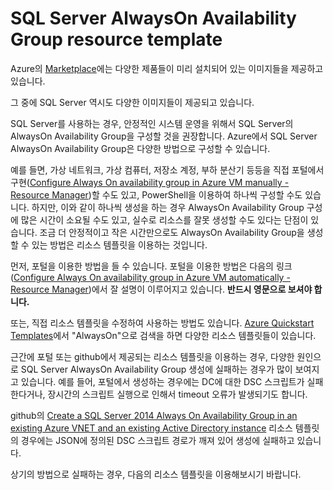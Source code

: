 # SQL Server AlwaysOn Availability Group resource template

Azure의 [Marketplace](https://azure.microsoft.com/en-us/marketplace/virtual-machines/)에는 다양한 제품들이 미리 설치되어 있는 이미지들을 제공하고 있습니다.

그 중에 SQL Server 역시도 다양한 이미지들이 제공되고 있습니다.

SQL Server를 사용하는 경우, 안정적인 시스템 운영을 위해서 SQL Server의 AlwaysOn Availability Group을 구성할 것을 권장합니다.
Azure에서 SQL Server AlwaysOn Availability Group은 다양한 방법으로 구성할 수 있습니다.

예를 들면, 가상 네트워크, 가상 컴퓨터, 저장소 계정, 부하 분산기 등등을 직접 포털에서 구현([Configure Always On availability group in Azure VM manually - Resource Manager](https://azure.microsoft.com/en-us/documentation/articles/virtual-machines-windows-portal-sql-alwayson-availability-groups-manual/))할 수도 있고, PowerShell을 이용하여 하나씩 구성할 수도 있습니다.
하지만, 이와 같이 하나씩 생성을 하는 경우 AlwaysOn Availability Group 구성에 많은 시간이 소요될 수도 있고, 실수로 리소스를 잘못 생성할 수도 있다는 단점이 있습니다.
조금 더 안정적이고 작은 시간만으로도 AlwaysOn Availability Group을 생성할 수 있는 방법은 리소스 템플릿을 이용하는 것입니다.

먼저, 포털을 이용한 방법을 들 수 있습니다.
포털을 이용한 방법은 다음의 링크([Configure Always On availability group in Azure VM automatically - Resource Manager](https://azure.microsoft.com/en-us/documentation/articles/virtual-machines-windows-portal-sql-alwayson-availability-groups/))에서 잘 설명이 이루어지고 있습니다.
**반드시 영문으로 보셔야 합니다.**

또는, 직접 리소스 템플릿을 수정하여 사용하는 방법도 있습니다.
[Azure Quickstart Templates](https://github.com/Azure/azure-quickstart-templates)에서 "AlwaysOn"으로 검색을 하면 다양한 리소스 템플릿들이 있습니다.

근간에 포털 또는 github에서 제공되는 리소스 템플릿을 이용하는 경우, 다양한 원인으로 SQL Server AlwaysOn Availability Group 생성에 실패하는 경우가 많이 보여지고 있습니다.
예를 들어, 포털에서 생성하는 경우에는 DC에 대한 DSC 스크립트가 실패 한다거나, 장시간의 스크립트 실행으로 인해서 timeout 오류가 발생되기도 합니다.

github의 [Create a SQL Server 2014 Always On Availability Group in an existing Azure VNET and an existing Active Directory instance](https://github.com/Azure/azure-quickstart-templates/tree/875d139c16c9c023dce519e6dd48c707e3473346/sql-server-2014-alwayson-existing-vnet-and-ad) 리소스 템플릿의 경우에는 JSON에 정의된 DSC 스크립트 경로가 깨져 있어 생성에 실패하고 있습니다.

상기의 방법으로 실패하는 경우, 다음의 리소스 템플릿을 이용해보시기 바랍니다.